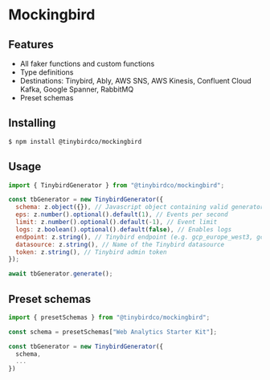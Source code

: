 # Mockingbird

## Features

- All faker functions and custom functions
- Type definitions
- Destinations: Tinybird, Ably, AWS SNS, AWS Kinesis, Confluent Cloud Kafka, Google Spanner, RabbitMQ
- Preset schemas

## Installing

```bash
$ npm install @tinybirdco/mockingbird
```

## Usage

```js
import { TinybirdGenerator } from "@tinybirdco/mockingbird";

const tbGenerator = new TinybirdGenerator({
  schema: z.object({}), // Javascript object containing valid generator schema
  eps: z.number().optional().default(1), // Events per second
  limit: z.number().optional().default(-1), // Event limit
  logs: z.boolean().optional().default(false), // Enables logs
  endpoint: z.string(), // Tinybird endpoint (e.g. gcp_europe_west3, gcp_us_east4, aws_eu_central_1, aws_us_east_1, aws_us_west_2 or custom one)
  datasource: z.string(), // Name of the Tinybird datasource
  token: z.string(), // Tinybird admin token
});

await tbGenerator.generate();
```

## Preset schemas

```js
import { presetSchemas } from "@tinybirdco/mockingbird";

const schema = presetSchemas["Web Analytics Starter Kit"];

const tbGenerator = new TinybirdGenerator({
  schema,
  ...
})

```
